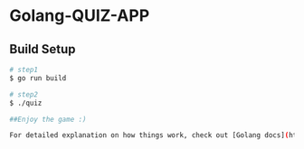 # Golang-QUIZ-APP

## Build Setup

```bash
# step1
$ go run build

# step2
$ ./quiz

##Enjoy the game :)

For detailed explanation on how things work, check out [Golang docs](https://golang.org).